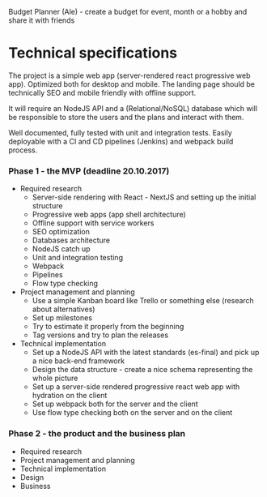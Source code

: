 Budget Planner (Ale) - create a budget for event, month or a hobby and share it with friends

# Technical specifications

The project is a simple web app (server-rendered react progressive web app). Optimized both for desktop and mobile. The landing page should be technically SEO and mobile friendly with offline support.

It will require an NodeJS API and a (Relational/NoSQL) database which will be responsible to store the users and the plans and interact with them.

Well documented, fully tested with unit and integration tests. Easily deployable with a CI and CD pipelines (Jenkins) and webpack build process.

### Phase 1 - the MVP (deadline 20.10.2017)

- Required research
    - Server-side rendering with React - NextJS and setting up the initial structure
    - Progressive web apps (app shell architecture)
    - Offline support with service workers
    - SEO optimization
    - Databases architecture
    - NodeJS catch up
    - Unit and integration testing
    - Webpack
    - Pipelines
    - Flow type checking
- Project management and planning
    - Use a simple Kanban board like Trello or something else (research about alternatives)
    - Set up milestones
    - Try to estimate it properly from the beginning
    - Tag versions and try to plan the releases
- Technical implementation
    - Set up a NodeJS API with the latest standards (es-final) and pick up a nice back-end framework
    - Design the data structure - create a nice schema representing the whole picture
    - Set up a server-side rendered progressive react web app with hydration on the client
    - Set up webpack both for the server and the client
    - Use flow type checking both on the server and on the client

### Phase 2 - the product and the business plan

- Required research
- Project management and planning
- Technical implementation
- Design
- Business